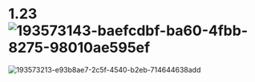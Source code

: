 # 1.23![193573143-baefcdbf-ba60-4fbb-8275-98010ae595ef](https://user-images.githubusercontent.com/113889129/193648994-7d4dc2d0-c692-4bdb-b035-b07d99148ed4.png)
![193573213-e93b8ae7-2c5f-4540-b2eb-714644638add](https://user-images.githubusercontent.com/113889129/193649011-79ffceec-4f52-4aaa-9b28-ad17b5cc8a03.png)
